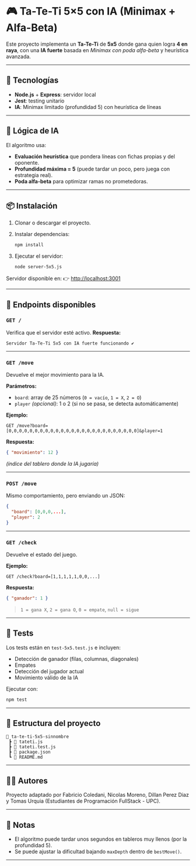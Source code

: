 # 🎮 Ta-Te-Ti 5×5 con IA (Minimax + Alfa-Beta)

Este proyecto implementa un **Ta-Te-Ti** de **5x5** donde gana quien logra **4 en raya**, con una **IA fuerte** basada en *Minimax con poda alfa-beta* y heurística avanzada.

---

## 🚀 Tecnologías
- **Node.js** + **Express**: servidor local
- **Jest**: testing unitario
- **IA**: Minimax limitado (profundidad 5) con heurística de líneas

---

## 🧠 Lógica de IA
El algoritmo usa:
- **Evaluación heurística** que pondera líneas con fichas propias y del oponente.
- **Profundidad máxima = 5** (puede tardar un poco, pero juega con estrategia real).
- **Poda alfa-beta** para optimizar ramas no prometedoras.

---

## 📦 Instalación

1. Clonar o descargar el proyecto.
2. Instalar dependencias:
   ```bash
   npm install


3. Ejecutar el servidor:

   ```bash
   node server-5x5.js


Servidor disponible en:
👉 [http://localhost:3001](http://localhost:3001)

---

## 🧩 Endpoints disponibles

### `GET /`

Verifica que el servidor esté activo.
**Respuesta:**

```
Servidor Ta-Te-Ti 5x5 con IA fuerte funcionando ✔️
```

---

### `GET /move`

Devuelve el mejor movimiento para la IA.

**Parámetros:**

* `board`: array de 25 números (`0 = vacío`, `1 = X`, `2 = O`)
* `player` *(opcional)*: 1 o 2 (si no se pasa, se detecta automáticamente)

**Ejemplo:**

```
GET /move?board=[0,0,0,0,0,0,0,0,0,0,0,0,0,0,0,0,0,0,0,0,0,0,0,0,0]&player=1
```

**Respuesta:**

```json
{ "movimiento": 12 }
```

*(índice del tablero donde la IA jugaría)*

---

### `POST /move`

Mismo comportamiento, pero enviando un JSON:

```json
{
  "board": [0,0,0,...],
  "player": 2
}
```

---

### `GET /check`

Devuelve el estado del juego.

**Ejemplo:**

```
GET /check?board=[1,1,1,1,1,0,0,...]
```

**Respuesta:**

```json
{ "ganador": 1 }
```

> `1 = gana X`, `2 = gana O`, `0 = empate`, `null = sigue`

---

## 🧪 Tests

Los tests están en `test-5x5.test.js` e incluyen:

* Detección de ganador (filas, columnas, diagonales)
* Empates
* Detección del jugador actual
* Movimiento válido de la IA

Ejecutar con:

```bash
npm test
```

---

## 🧱 Estructura del proyecto

```
📁 ta-te-ti-5x5-sinnombre
 ┣ 📄 tateti.js
 ┣ 📄 tateti.test.js
 ┣ 📄 package.json
 ┗ 📄 README.md
```

---

## 👨‍💻 Autores

Proyecto adaptado por Fabricio Coledani, Nicolas Moreno, Dillan Perez Diaz y Tomas Urquia (Estudiantes de Programación FullStack - UPC).

---

## 🧩 Notas

* El algoritmo puede tardar unos segundos en tableros muy llenos (por la profundidad 5).
* Se puede ajustar la dificultad bajando `maxDepth` dentro de `bestMove()`.

---

